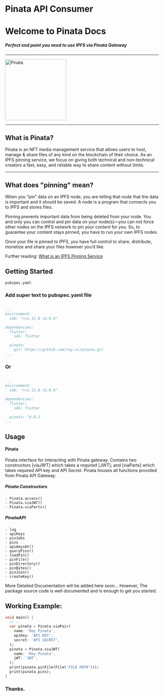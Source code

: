 # Pinata API Consumer


# Welcome to Pinata Docs

##### Perfect end point you need to use IPFS via Pinata Gateway

<hr/>

<img alt="Pinata" height="200" src="https://cdn.pixabay.com/photo/2013/07/12/14/08/drawing-pin-147814_960_720.png" width="200"/>

<hr/>

## What is Pinata?

Pinata is an NFT media management service that allows users to host, manage &
share files of any kind on the blockchain of their choice. As an IPFS pinning
service, we focus on giving both technical and non-technical creators a fast, 
easy, and reliable way to share content without limits.

<hr/>

## What does "pinning" mean?

When you “pin” data on an IPFS node, you are telling that node that the data
is important and it should be saved. A node is a program that connects you to
IPFS and stores files.

Pinning prevents important data from being deleted from your node. You and only
you can control and pin data on your node(s)—you can not force other nodes on 
the IPFS network to pin your content for you. So, to guarantee your content 
stays pinned, you have to run your own IPFS nodes.

Once your file is pinned to IPFS, you have full control to share, distribute, 
monetize and share your files however you’d like.

Further reading: [What is an IPFS Pinning Service](https://medium.com/pinata/what-is-an-ipfs-pinning-service-f6ed4cd7e475)

## Getting Started

`pubspec.yaml`

### Add super text to pubspec.yaml file

```yaml

...
environment:
  sdk: ">=2.12.0 <3.0.0"

dependencies:
  flutter:
    sdk: flutter

  pinata:
    git: https://github.com/rey-xi/pinata.git 
...

```

### Or

```yaml

...
environment:
  sdk: ">=2.12.0 <3.0.0"

dependencies:
  flutter:
    sdk: flutter

  pinata: ^0.0.1
...

```

## Usage

#### Pinata 

Pinata interface for interacting with Pinata gateway. Contains two constructors
[viaJWT] which takes a required [JWT]; and [viaParts] which takes required API
key and API Secret. Pinata houses all functions provided from Pinata API Gateway.

##### Pinata Constructors
    - Pinata.access()
    - Pinata.viaJWT()
    - Pinata.viaParts()

##### PinataAPI 
    - log
    - apiKeys
    - pinJobs
    - pins
    - apiAeysAt()
    - queryPins()
    - loadPin()
    - pinFile()
    - pinDirectory()
    - pinBytes()
    - pinJson()
    - createKey()

More Detailed Documentation will be added here soon... However, The package
source code is well documented and is enough to get you started.


## Working Example:
```dart
void main() {
  //...
  var pinata = Pinata.viaPair(
    name: 'Rey Pinata',
    apiKey: 'API KEY',
    secret: 'API SECRET',
  );
  pinata = Pinata.viaJWT(
    name: 'Rey Pinata',
    jWT: 'JWT',
  );
  print(pinata.pinFile(File('FILE PATH')));
  print(pinata.pins);
}
```
### Thanks.